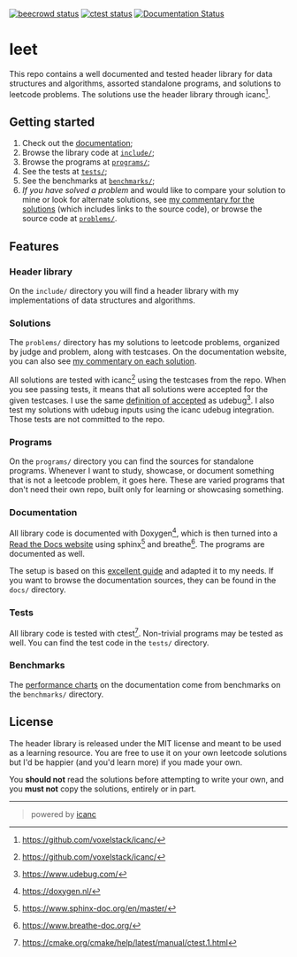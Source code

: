 [![beecrowd status](https://github.com/voxelstack/leet/actions/workflows/beecrowd.yaml/badge.svg)](https://judge.beecrowd.com/en/profile/578583)
[![ctest status](https://github.com/voxelstack/leet/actions/workflows/ctest.yaml/badge.svg)](#)
[![Documentation Status](https://readthedocs.org/projects/leet/badge/?version=latest)](https://leet.readthedocs.io/en/latest/?badge=latest)

# leet
This repo contains a well documented and tested header library for data structures and algorithms, assorted standalone programs, and solutions to leetcode problems. The solutions use the header library through icanc[^5].

## Getting started
1. Check out the [documentation](https://leet.readthedocs.io/en/latest/lib/index.html);
2. Browse the library code at [`include/`](https://github.com/voxelstack/leet/tree/main/include);
3. Browse the programs at [`programs/`](https://github.com/voxelstack/leet/tree/main/programs);
3. See the tests at [`tests/`](https://github.com/voxelstack/leet/tree/main/tests);
4. See the benchmarks at [`benchmarks/`](https://github.com/voxelstack/leet/tree/main/benchmarks);
5. *If you have solved a problem* and would like to compare your solution to mine or look for alternate solutions, see [my commentary for the solutions](https://leet.readthedocs.io/en/latest/problems/index.html#) (which includes links to the source code), or browse the source code at [`problems/`](https://github.com/voxelstack/leet/tree/main/problems/).

## Features
### Header library
On the `include/` directory you will find a header library with my implementations of data structures and algorithms.

### Solutions
The `problems/` directory has my solutions to leetcode problems, organized by judge and problem, along with testcases. On the documentation website, you can also see [my commentary on each solution](https://leet.readthedocs.io/en/latest/problems/index.html).

All solutions are tested with icanc[^5] using the testcases from the repo. When you see passing tests, it means that all solutions were accepted for the given testcases. I use the same [definition of accepted](https://www.udebug.com/faq#accepted-section) as udebug[^6]. I also test my solutions with udebug inputs using the icanc udebug integration. Those tests are not committed to the repo.

### Programs
On the `programs/` directory you can find the sources for standalone programs. Whenever I want to study, showcase, or document something that is not a leetcode problem, it goes here.
These are varied programs that don't need their own repo, built only for learning or showcasing something.

### Documentation
All library code is documented with Doxygen[^1], which is then turned into a [Read the Docs website](https://leet.readthedocs.io/en/latest/?badge=latest) using sphinx[^2] and breathe[^3]. The programs are documented as well.

The setup is based on this [excellent guide](https://devblogs.microsoft.com/cppblog/clear-functional-c-documentation-with-sphinx-breathe-doxygen-cmake/) and adapted it to my needs. If you want to browse the documentation sources, they can be found in the `docs/` directory.

### Tests
All library code is tested with ctest[^4]. Non-trivial programs may be tested as well. You can find the test code in the `tests/` directory.

### Benchmarks
The [performance charts](https://leet.readthedocs.io/en/latest/lib/ds/bstree.html#inserting-data-into-a-bstree) on the documentation come from benchmarks on the `benchmarks/` directory.

## License
The header library is released under the MIT license and meant to be used as a learning resource. You are free to use it on your own leetcode solutions but I'd be happier (and you'd learn more) if you made your own.

You **should not** read the solutions before attempting to write your own, and you **must not** copy the solutions, entirely or in part.

---
> powered by [icanc](https://github.com/voxelstack/icanc)

[^1]: https://doxygen.nl/
[^2]: https://www.sphinx-doc.org/en/master/
[^3]: https://www.breathe-doc.org/
[^4]: https://cmake.org/cmake/help/latest/manual/ctest.1.html
[^5]: https://github.com/voxelstack/icanc/
[^6]: https://www.udebug.com/
